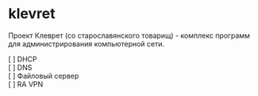 # klevret

Проект Клеврет (со старославянского товарищ) - комплекс программ для администрирования компьютерной сети.

[ ] DHCP \
[ ] DNS \
[ ] Файловый сервер \
[ ] RA VPN
